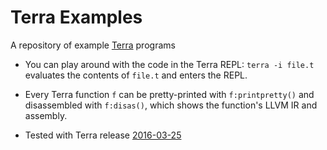 Terra Examples
==============

A repository of example [Terra](http://terralang.org) programs

- You can play around with the code in the Terra REPL: `terra -i file.t`
  evaluates the contents of `file.t` and enters the REPL.

- Every Terra function `f` can be pretty-printed with `f:printpretty()` and
  disassembled with `f:disas()`, which shows the function's LLVM IR and
  assembly.

- Tested with Terra release [2016-03-25](
  https://github.com/zdevito/terra/releases/tag/release-2016-03-25)
